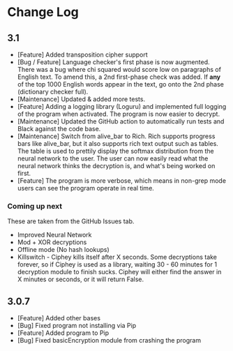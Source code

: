 # Change Log
## 3.1
* [Feature] Added transposition cipher support
* [Bug / Feature] Language checker's first phase is now augmented. There was a bug where chi
squared would score low on paragraphs of English text. To amend this, a 2nd
first-phase check was added. If __any__ of the top 1000 English words appear
in the text, go onto the 2nd phase (dictionary checker full).
* [Maintenance] Updated & added more tests.
* [Feature] Adding a logging library (Loguru) and implemented full logging of the
program when activated. The program is now easier to decrypt.
* [Maintenance] Updated the GitHub action to automatically run tests and Black against the
code base.
* [Maintenance] Switch from alive_bar to Rich. Rich supports progress bars like alive_bar,
but it also supports rich text output such as tables. The table is used to
prettily display the softmax distribution from the neural network to the user.
The user can now easily read what the neural network thinks the decryption is,
and what's being worked on first.
* [Feature] The program is more verbose, which means in non-grep mode users can see the
program operate in real time.
### Coming up next
These are taken from the GitHub Issues tab.
* Improved Neural Network
* Mod + XOR decryptions
* Offline mode (No hash lookups)
* Killswitch - Ciphey kills itself after X seconds. Some decryptions take forever, so if Ciphey is used as a library, waiting 30 - 60 minutes for 1 decryption module to finish sucks. Ciphey will either find the answer in X minutes or seconds, or it will return False.


## 3.0.7
* [Feature] Added other bases
* [Bug] Fixed program not installing via Pip
* [Feature] Added program to Pip
* [Bug] Fixed basicEncryption module from crashing the program
